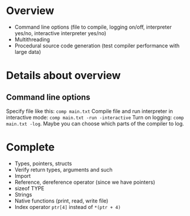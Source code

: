 # Overview
- Command line options (file to compile, logging on/off, interpreter yes/no, interactive interpreter yes/no)
- Multithreading
- Procedural source code generation (test compiler performance with large data)

# Details about overview
## Command line options
Specify file like this: `comp main.txt`
Compile file and run interpreter in interactive mode: `comp main.txt -run -interactive`
Turn on logging: `comp main.txt -log`. Maybe you can choose which parts of the compiler to log.

# Complete
- Types, pointers, structs
- Verify return types, arguments and such
- Import
- Reference, dereference operator (since we have pointers)
- sizeof TYPE
- Strings
- Native functions (print, read, write file)
- Index operator `ptr[4]` instead of `*(ptr + 4)`